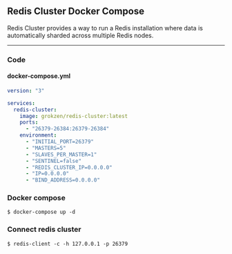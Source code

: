 ## Redis Cluster Docker Compose

Redis Cluster provides a way to run a Redis installation 
where data is automatically sharded across multiple Redis nodes.

---

### Code

#### docker-compose.yml

``` yml
version: "3"

services:
  redis-cluster:
    image: grokzen/redis-cluster:latest
    ports:
      - "26379-26384:26379-26384"
    environment:
      - "INITIAL_PORT=26379"
      - "MASTERS=5"
      - "SLAVES_PER_MASTER=1"
      - "SENTINEL=false"
      - "REDIS_CLUSTER_IP=0.0.0.0"
      - "IP=0.0.0.0"
      - "BIND_ADDRESS=0.0.0.0"
```

### Docker compose
```
$ docker-compose up -d
```

### Connect redis cluster
```
$ redis-client -c -h 127.0.0.1 -p 26379
```
